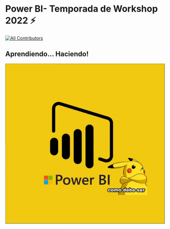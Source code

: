# Power BI- Temporada de Workshop 2022 ⚡️
 [![All Contributors](https://img.shields.io/badge/all_contributors-4-orange.svg?style=flat-square)](#contributors)

## Aprendiendo... Haciendo!



![Image text](https://github.com/DataEngineering-LATAM/PowerBi-StudyClub/blob/main/Temporada%20-%20Workshop2022/images/power%20bi.PNG)
 


<!--

🐤 🚀 ⏱️ 📚 🛠️ 🕛 💬 📃 💡 📧 📊 📉 📈 📌 📍 🗓️ 🗓️ 📆 📢 🔔 🎶 ✔️ ☑️ ✅ 🔵 🔴 ⚫️ 🔹 🔺 🔻 🔥 💻 

-->
